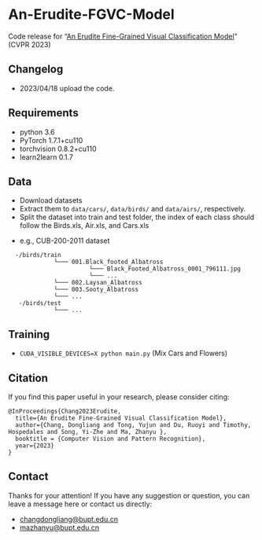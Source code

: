 # An-Erudite-FGVC-Model
Code release for “[An Erudite Fine-Grained Visual Classification Model](https://openaccess.thecvf.com/content/CVPR2023/papers/Chang_An_Erudite_Fine-Grained_Visual_Classification_Model_CVPR_2023_paper.pdf)" (CVPR 2023)



<!-- ![Labrador](./labrador.jpg) -->



## Changelog
- 2023/04/18 upload the code.


## Requirements

- python 3.6
- PyTorch 1.7.1+cu110
- torchvision  0.8.2+cu110
- learn2learn 0.1.7

## Data
- Download datasets
- Extract them to `data/cars/`, `data/birds/` and `data/airs/`, respectively.
- Split the dataset into train and test folder, the index of each class should follow the Birds.xls, Air.xls, and Cars.xls

* e.g., CUB-200-2011 dataset
```
  -/birds/train
	         └─── 001.Black_footed_Albatross
	                   └─── Black_Footed_Albatross_0001_796111.jpg
	                   └─── ...
	         └─── 002.Laysan_Albatross
	         └─── 003.Sooty_Albatross
	         └─── ...
   -/birds/test	
             └─── ...         
```



## Training
- `CUDA_VISIBLE_DEVICES=X python main.py` (Mix Cars and Flowers)




## Citation
If you find this paper useful in your research, please consider citing:
```
@InProceedings{Chang2023Erudite,
  title={An Erudite Fine-Grained Visual Classification Model},
  author={Chang, Dongliang and Tong, Yujun and Du, Ruoyi and Timothy, Hospedales and Song, Yi-Zhe and Ma, Zhanyu },
  booktitle = {Computer Vision and Pattern Recognition},
  year={2023}
}
```

## Contact
Thanks for your attention!
If you have any suggestion or question, you can leave a message here or contact us directly:
- changdongliang@bupt.edu.cn
- mazhanyu@bupt.edu.cn

